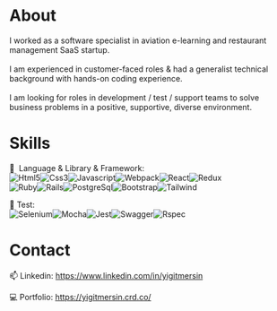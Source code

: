 
# About 
I worked as a software specialist in aviation e-learning and restaurant management SaaS startup. </br></br>
I am experienced in customer-faced roles & had a generalist technical background with hands-on coding experience. </br></br>
I am looking for roles in development / test / support teams to solve business problems in a positive, supportive, diverse environment.

# Skills
:mushroom: &nbsp;Language & Library & Framework:  
![Html5](https://img.shields.io/badge/HTML5-E34F26?style=for-the-badge&logo=html5&logoColor=white)![Css3](https://img.shields.io/badge/CSS-239120?&style=for-the-badge&logo=css3&logoColor=white)![Javascript](https://img.shields.io/badge/JavaScript-F7DF1E?style=for-the-badge&logo=javascript&logoColor=black)![Webpack](https://img.shields.io/badge/Webpack-8DD6F9?style=for-the-badge&logo=Webpack&logoColor=white)![React](https://img.shields.io/badge/React-20232A?style=for-the-badge&logo=react&logoColor=61DAFB)![Redux](https://img.shields.io/badge/Redux-593D88?style=for-the-badge&logo=redux&logoColor=white)</br>![Ruby](https://img.shields.io/badge/Ruby-CC342D?style=for-the-badge&logo=ruby&logoColor=white)![Rails](https://img.shields.io/badge/Ruby_on_Rails-CC0000?style=for-the-badge&logo=ruby-on-rails&logoColor=white)![PostgreSql](https://img.shields.io/badge/PostgreSQL-316192?style=for-the-badge&logo=postgresql&logoColor=white)![Bootstrap](https://img.shields.io/badge/Bootstrap-563D7C?style=for-the-badge&logo=bootstrap&logoColor=white)![Tailwind](https://img.shields.io/badge/Tailwind_CSS-38B2AC?style=for-the-badge&logo=tailwind-css&logoColor=white)

:construction: Test:<br/>
![Selenium](https://img.shields.io/badge/Selenium-43B02A?style=for-the-badge&logo=Selenium&logoColor=white)![Mocha](https://img.shields.io/badge/Mocha-8D6748?style=for-the-badge&logo=Mocha&logoColor=white)![Jest](https://img.shields.io/badge/Jest-C21325?style=for-the-badge&logo=jest&logoColor=white)![Swagger](https://img.shields.io/badge/Swagger-85EA2D?style=for-the-badge&logo=Swagger&logoColor=white)![Rspec](https://img.shields.io/badge/-Rspec-CC342D?style=for-the-badge&logo=ruby)

# Contact
📫  Linkedin: https://www.linkedin.com/in/yigitmersin

:computer: Portfolio: https://yigitmersin.crd.co/



<!--
- 🤔 I’m looking for help with ...
- 👯 I’m currently collaborating with pair programming in Microverse
- ⚡ Fun fact: ...
:triangular_ruler: &nbsp;Learning:   
-->





